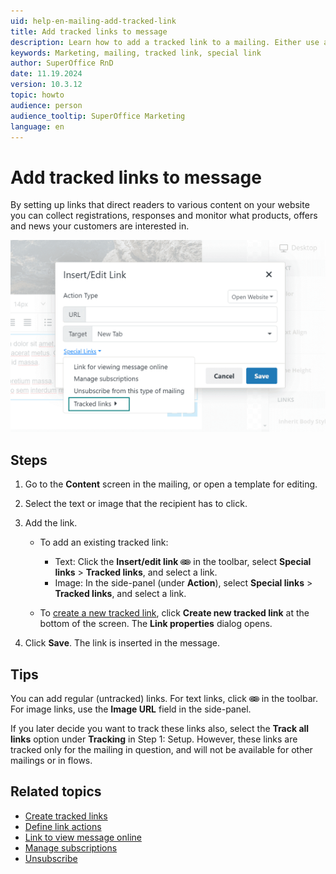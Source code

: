 ```yaml
---
uid: help-en-mailing-add-tracked-link
title: Add tracked links to message
description: Learn how to add a tracked link to a mailing. Either use a preset tracked link to track clicks across several mailings or set up a new link only available in this mailing.
keywords: Marketing, mailing, tracked link, special link
author: SuperOffice RnD
date: 11.19.2024
version: 10.3.12
topic: howto
audience: person
audience_tooltip: SuperOffice Marketing
language: en
---
```


# Add tracked links to message

By setting up links that direct readers to various content on your website you can collect registrations, responses and monitor what products, offers and news your customers are interested in.

![Add a link to your mailing by selecting a part of the text that should be linked and clicking on the insert link icon in the text editor -screenshot][img2]

## Steps

1. Go to the **Content** screen in the mailing, or open a template for editing.

2. Select the text or image that the recipient has to click.

3. Add the link.
    * To add an existing tracked link:

      * Text: Click the **Insert/edit link** ![icon][img1] in the toolbar, select **Special links** > **Tracked links**, and select a link.
      * Image: In the side-panel (under **Action**), select **Special links** > **Tracked links**, and select a link.

    * To [create a new tracked link][5], click **Create new tracked link** at the bottom of the screen. The **Link properties** dialog opens.

4. Click **Save**. The link is inserted in the message.

## Tips

You can add regular (untracked) links. For text links, click ![icon][img1] in the toolbar. For image links, use the **Image URL** field in the side-panel.

If you later decide you want to track these links also, select the **Track all links** option under **Tracking** in Step 1: Setup. However, these links are tracked only for the mailing in question, and will not be available for other mailings or in flows.

## Related topics

* [Create tracked links][5]
* [Define link actions][6]
* [Link to view message online][1]
* [Manage subscriptions][3]
* [Unsubscribe][4]

<!-- Referenced links -->
[1]: add-link-to-display-message-in-browser.md
[4]: add-unsubscribe-link.md
[3]: ../../recipients/learn/manage-email-subscriptions.md
[5]: ../../tracked-links/learn/create-links.md
[6]: ../../tracked-links/learn/define-link-actions.md

<!-- Referenced images -->
[img1]: ../../../../media/icons/marketing-and-forms/link.png
[img2]: ../../../../media/loc/en/marketing/tracked-links-in-editor.png
